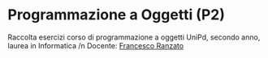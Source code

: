 # Programmazione a Oggetti (P2)
Raccolta esercizi corso di programmazione a oggetti UniPd, secondo anno, laurea in Informatica /n
Docente: [Francesco Ranzato](https://www.math.unipd.it/it/dipartimento/persone/user.php?usertype=2&user=29)
